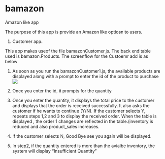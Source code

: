 # bamazon
Amazon like app 

The purpose of this app is provide an Amazon like optiosn to users.

1. Customer app.

This app makes useof the file bamazonCustomer.js. The back end table used is bamazon.Products.
The screenflow for the Custoemr add is as below


1.	As soon as you run the bamazonCustomer1.js, the available products are displayed along with a prompt to enter the id of the product to purchase
 ![](image.png)
2.	Once you enter the id, it prompts for the quantity
 
3.	Once you enter the quantity, it displays the total price to the customer and displays that the order is received successfully. It also asks the customer if he wants to continue (Y/N). If the customer selects Y, repeats steps 1,2 and 3 to display the received order. When the table is displayed , the order 1 changes are reflected in the table.(inventory is reduced and also product_sales increases.
 
4.	If the customer selects N, Good Bye see you again will be displayed.
 
5.	In step2, if the quantity entered is more than the avialbe inventory, the system will display “Insufficient Quantity”
